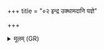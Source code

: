 +++
title = "०२ इन्द्र उक्थामदानि यज्ञे"

+++
<details><summary>मूलम् (GR)</summary>

इन्द्र उक्थामदानि यज्ञे अस्मिन्  
प्रविद्वान् युनक्तु सुयुजः स्वाहा ।  
छन्दांसि यज्ञं मरुतः स्वाहा  
मातेव पुत्रं पिपृतेह युक्ताः ॥
</details>